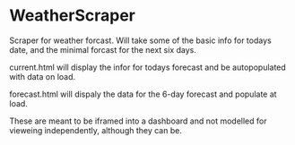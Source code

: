 # WeatherScraper
Scraper for weather forcast.
Will take some of the basic info for todays date, and the minimal forcast for the next six days.

current.html will display the infor for todays forecast and be autopopulated with data on load.

forecast.html will dispaly the data for the 6-day forecast and populate at load.

These are meant to be iframed into a dashboard and not modelled for vieweing independently, although they can be.
